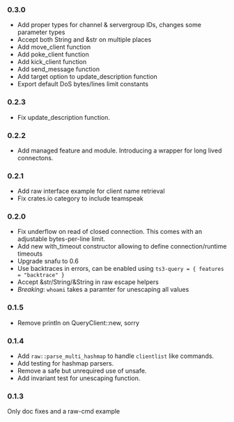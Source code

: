 ### 0.3.0
- Add proper types for channel & servergroup IDs, changes some parameter types
- Accept both String and &str on multiple places
- Add move_client function
- Add poke_client function
- Add kick_client function
- Add send_message function
- Add target option to update_description function
- Export default DoS bytes/lines limit constants

### 0.2.3
- Fix update_description function.

### 0.2.2
- Add managed feature and module. Introducing a wrapper for long lived connectons.

### 0.2.1
- Add raw interface example for client name retrieval
- Fix crates.io category to include teamspeak

### 0.2.0
- Fix underflow on read of closed connection. This comes with an adjustable bytes-per-line limit.
- Add new with_timeout constructor allowing to define connection/runtime timeouts
- Upgrade snafu to 0.6
- Use backtraces in errors, can be enabled using `ts3-query = { features = "backtrace" }`
- Accept &str/String/&String in raw escape helpers
- *Breaking*: `whoami` takes a paramter for unescaping all values

### 0.1.5
- Remove println on QueryClient::new, sorry

### 0.1.4
- Add `raw::parse_multi_hashmap` to handle `clientlist` like commands.
- Add testing for hashmap parsers.
- Remove a safe but unrequired use of unsafe.
- Add invariant test for unescaping function.

### 0.1.3
Only doc fixes and a raw-cmd example